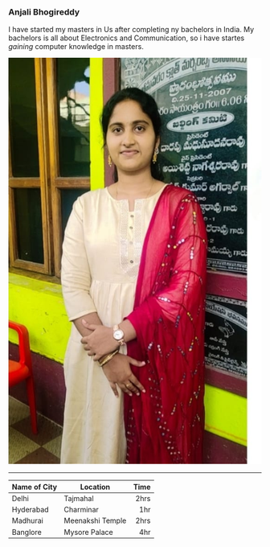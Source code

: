 ### Anjali Bhogireddy

I have started my masters in Us after completing ny bachelors in India. My bachelors is all about Electronics and Communication, so i have startes *gaining* computer knowledge in masters.


![anjali pic](Anjali.jfif)

---

| Name of City| Location |  Time |
| --- | --- | ---: |
| Delhi | Tajmahal | 2hrs |
| Hyderabad | Charminar | 1hr |
| Madhurai | Meenakshi Temple | 2hrs |
| Banglore | Mysore Palace | 4hr |

